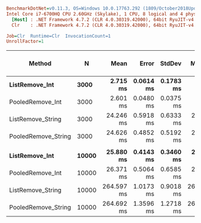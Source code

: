 ``` ini

BenchmarkDotNet=v0.11.3, OS=Windows 10.0.17763.292 (1809/October2018Update/Redstone5)
Intel Core i7-6700HQ CPU 2.60GHz (Skylake), 1 CPU, 8 logical and 4 physical cores
  [Host] : .NET Framework 4.7.2 (CLR 4.0.30319.42000), 64bit RyuJIT-v4.7.3324.0
  Clr    : .NET Framework 4.7.2 (CLR 4.0.30319.42000), 64bit RyuJIT-v4.7.3324.0

Job=Clr  Runtime=Clr  InvocationCount=1  
UnrollFactor=1  

```
|              Method |     N |       Mean |     Error |    StdDev |     Median | Ratio | RatioSD | Gen 0/1k Op | Gen 1/1k Op | Gen 2/1k Op | Allocated Memory/Op |
|-------------------- |------ |-----------:|----------:|----------:|-----------:|------:|--------:|------------:|------------:|------------:|--------------------:|
|      **ListRemove_Int** |  **3000** |   **2.715 ms** | **0.0614 ms** | **0.1783 ms** |   **2.662 ms** |  **1.00** |    **0.00** |           **-** |           **-** |           **-** |                   **-** |
|    PooledRemove_Int |  3000 |   2.601 ms | 0.0480 ms | 0.0375 ms |   2.587 ms |  1.00 |    0.06 |           - |           - |           - |                   - |
|   ListRemove_String |  3000 |  24.246 ms | 0.5918 ms | 0.6333 ms |  24.173 ms |  9.21 |    0.45 |           - |           - |           - |                   - |
| PooledRemove_String |  3000 |  24.626 ms | 0.4852 ms | 0.5192 ms |  24.454 ms |  9.36 |    0.53 |           - |           - |           - |                   - |
|                     |       |            |           |           |            |       |         |             |             |             |                     |
|      **ListRemove_Int** | **10000** |  **25.880 ms** | **0.4143 ms** | **0.3460 ms** |  **25.966 ms** |  **1.00** |    **0.00** |           **-** |           **-** |           **-** |                   **-** |
|    PooledRemove_Int | 10000 |  26.371 ms | 0.5064 ms | 0.6585 ms |  26.345 ms |  1.01 |    0.03 |           - |           - |           - |                   - |
|   ListRemove_String | 10000 | 264.597 ms | 1.0173 ms | 0.9018 ms | 264.474 ms | 10.23 |    0.13 |           - |           - |           - |                   - |
| PooledRemove_String | 10000 | 264.692 ms | 1.3596 ms | 1.2718 ms | 264.644 ms | 10.23 |    0.13 |           - |           - |           - |                   - |
